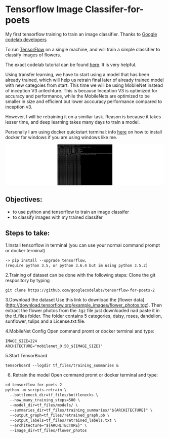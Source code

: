 # Tensorflow Image Classifer-for-poets

My first tensorflow training to train an image classifier. Thanks to [Google codelab developers](https://github.com/googlecodelabs)

To run [TensorFlow](https://www.tensorflow.org/) on a single machine, and will train a simple classifier to classify images of flowers.

The exact codelab tutorial can be found [here](https://codelabs.developers.google.com/codelabs/tensorflow-for-poets/#0). It is very helpful.

Using transfer learning, we have to start using a model that has been already trained, which will help us retrain final later of already trained model with new categoies from start. This time we will be using MobileNet instead of inception V3 aritechture. This is because Inception V3 is optimized for accuracy and performance, while the MobileNets are optimized to be smaller in size and efficient but lower acccuracy performance compared to inception v3.

However, I will be retraining it on a similiar task. 
Reason is because it takes lesser time, and deep learning takes many days to train a model. 

Personally I am using docker quickstart terminal: info [here](https://docs.docker.com/toolbox/toolbox_install_windows/)
on how to install docker for windows if you are using windows like me.

![](./gif1.gif)

## Objectives:
+ to use python and tensorflow to train an image classifer 
+ to classify images with my trained classifer 



## Steps to take:

1.Install tensorflow in terminal (you can use your normal command prompt or docker terminal) 
```
-> pip install --upgrade tensorflow, 
(require python 3.5, or python 3.6.4 but im using python 3.5.2)
```


2.Training of dataset can be done with the following steps:
Clone the git respository by typing 
```
git clone https://github.com/googlecodelabs/tensorflow-for-poets-2
```


3.Download the dataset 
Use this link to download the [flower data] (http://download.tensorflow.org/example_images/flower_photos.tgz). Then extract the flower photos from the .tgz file just downloaded nad paste it in the tf_files folder. The folder contains 5 categories, daisy, roses, dandelion, sunflower, tulips and a License.txt.file.



4.MobileNet Config
Open command promt or docker terminal and type:
```
IMAGE_SIZE=224
ARCHITECTURE="mobilenet_0.50_${IMAGE_SIZE}"
```

5.Start TensorBoard
```
tensorboard --logdir tf_files/training_summaries &
```


6. Retrain the model
Open command promt or docker terminal and type:
```
cd tensorflow-for-poets-2
python -m scripts.retrain \
  --bottleneck_dir=tf_files/bottlenecks \
  --how_many_training_steps=500 \
  --model_dir=tf_files/models/ \
  --summaries_dir=tf_files/training_summaries/"${ARCHITECTURE}" \
  --output_graph=tf_files/retrained_graph.pb \
  --output_labels=tf_files/retrained_labels.txt \
  --architecture="${ARCHITECTURE}" \
  --image_dir=tf_files/flower_photos
```
